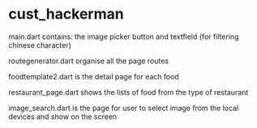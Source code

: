 # cust_hackerman


  main.dart contains: the image picker button and textfield (for filtering chinese character)
  
  routegenerator.dart organise all the page routes
  
  foodtemplate2.dart is the detail page for each food
  
  restaurant_page.dart shows the lists of food from the type of restaurant
  
  image_search.dart is the page for user to select image from the local devices and show on the screen
  
  
